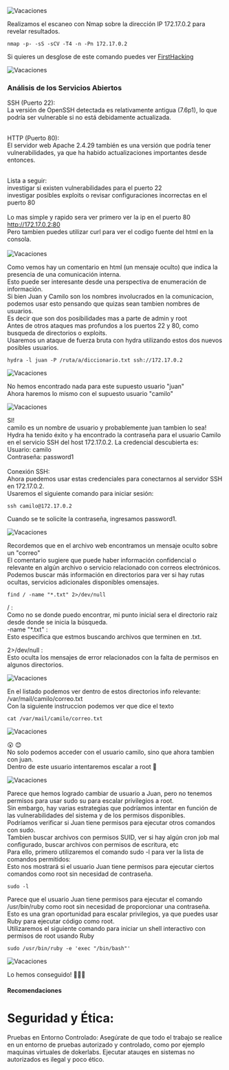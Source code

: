 
![Vacaciones](https://github.com/falart3/dockerlabs/blob/main/vc_001.png)

Realizamos el escaneo con Nmap sobre la dirección IP 172.17.0.2 para revelar resultados.
```
nmap -p- -sS -sCV -T4 -n -Pn 172.17.0.2
```
Si quieres un desglose de este comando puedes ver [FirstHacking](https://github.com/falart3/dockerlabs/blob/main/firsthacking.md)

![Vacaciones](https://github.com/falart3/dockerlabs/blob/main/vc_002.png)

<h3>Análisis de los Servicios Abiertos</h3>
SSH (Puerto 22):<br>
  La versión de OpenSSH detectada es relativamente antigua (7.6p1), lo que podría ser vulnerable si no está debidamente actualizada.
<br><br>

HTTP (Puerto 80):<br>
  El servidor web Apache 2.4.29 también es una versión que podría tener vulnerabilidades, ya que ha habido actualizaciones importantes desde entonces. 
<br><br>

Lista a seguir:<br>
  investigar si existen vulnerabilidades para el puerto 22<br>
  investigar posibles exploits o revisar configuraciones incorrectas en el puerto 80<br>
<br>
Lo mas simple y rapido sera ver primero ver la ip en el puerto 80 http://172.17.0.2:80 <br>
Pero tambien puedes utilizar curl para ver el codigo fuente del html en la consola. <br>
<br>
![Vacaciones](https://github.com/falart3/dockerlabs/blob/main/vc_0021.png)

Como vemos hay un comentario en html (un mensaje oculto) que indica la presencia de una comunicación interna.<br>
Esto puede ser interesante desde una perspectiva de enumeración de información.<br>
Si bien Juan y Camilo son los nombres involucrados en la comunicacion, podemos usar esto pensando que quizas sean tambien nombres de usuarios.<br>
Es decir que son dos posibilidades mas a parte de admin y root<br>
Antes de otros ataques mas profundos a los puertos 22 y 80, como busqueda de directorios o exploits.<br>
Usaremos un ataque de fuerza bruta con hydra utilizando estos dos nuevos posibles usuarios.<br>
```
hydra -l juan -P /ruta/a/diccionario.txt ssh://172.17.0.2
```

![Vacaciones](https://github.com/falart3/dockerlabs/blob/main/vc_003.png)

No hemos encontrado nada para este supuesto usuario "juan"<br>
Ahora haremos lo mismo con el supuesto usuario "camilo"<br>

![Vacaciones](https://github.com/falart3/dockerlabs/blob/main/vc_004.png)

SI!<br>
camilo es un nombre de usuario y probablemente juan tambien lo sea!<br>
Hydra ha tenido éxito y ha encontrado la contraseña para el usuario Camilo en el servicio SSH del host 172.17.0.2. La credencial descubierta es:
<br>
Usuario: camilo<br>
Contraseña: password1<br>
<br>
Conexión SSH:<br>
Ahora puedemos usar estas credenciales para conectarnos al servidor SSH en 172.17.0.2.<br>
Usaremos el siguiente comando para iniciar sesión:<br>
```
ssh camilo@172.17.0.2
```
Cuando se te solicite la contraseña, ingresamos password1.

![Vacaciones](https://github.com/falart3/dockerlabs/blob/main/vc_005.png)

Recordemos que en el archivo web encontramos un mensaje oculto sobre un "correo"<br>
El comentario sugiere que puede haber información confidencial o relevante en algún archivo o servicio relacionado con correos electrónicos. Podemos buscar más información en directorios para ver si hay rutas ocultas, servicios adicionales disponibles omensajes.<br>

```
find / -name "*.txt" 2>/dev/null
```
/ :<br>
Como no se donde puedo encontrar, mi punto inicial sera el directorio raíz desde donde se inicia la búsqueda.<br>
-name "*.txt" :<br>
Esto especifica que estmos buscando archivos que terminen en .txt.<br>

2>/dev/null :<br>
Esto oculta los mensajes de error relacionados con la falta de permisos en algunos directorios.<br>

![Vacaciones](https://github.com/falart3/dockerlabs/blob/main/vc_006.png)

En el listado podemos ver dentro de estos directorios info relevante:<br>
/var/mail/camilo/correo.txt<br>
Con la siguiente instruccion podemos ver que dice el texto<br>


```
cat /var/mail/camilo/correo.txt
```
![Vacaciones](https://github.com/falart3/dockerlabs/blob/main/vc_007.png)

😮 😊<br>
No solo podemos acceder con el usuario camilo, sino que ahora tambien con juan.<br>
Dentro de este usuario intentaremos escalar a root 🤞 <br>

![Vacaciones](https://github.com/falart3/dockerlabs/blob/main/vc_008.png)

Parece que hemos logrado cambiar de usuario a Juan, pero no tenemos permisos para usar sudo su para escalar privilegios a root.<br>
Sin embargo, hay varias estrategias que podríamos intentar en función de las vulnerabilidades del sistema y de los permisos disponibles.<br>
Podríamos verificar si Juan tiene permisos para ejecutar otros comandos con sudo.<br>
Tambien buscar archivos con permisos SUID, ver si hay algún cron job mal configurado, buscar archivos con permisos de escritura, etc<br>
Para ello, primero utilizaremos el comando sudo -l para ver la lista de comandos permitidos:<br>
Esto nos mostrará si el usuario Juan tiene permisos para ejecutar ciertos comandos como root sin necesidad de contraseña.<br>
```
sudo -l
```
Parece que el usuario Juan tiene permisos para ejecutar el comando /usr/bin/ruby como root sin necesidad de proporcionar una contraseña.<br>
Esto es una gran oportunidad para escalar privilegios, ya que puedes usar Ruby para ejecutar código como root.<br>
Utilizaremos el siguiente comando para iniciar un shell interactivo con permisos de root usando Ruby<br>
```
sudo /usr/bin/ruby -e 'exec "/bin/bash"'
```
![Vacaciones](https://github.com/falart3/dockerlabs/blob/main/vc_009.png)

Lo hemos conseguido! 🎉🥳🎊

<h4>Recomendaciones</h4>
<h1>Seguridad y Ética:</h1>

Pruebas en Entorno Controlado: Asegúrate de que todo el trabajo se realice en un entorno de pruebas autorizado y controlado, como por ejemplo maquinas virtuales de dokerlabs. Ejecutar atauqes en sistemas no autorizados es ilegal y poco ético.
